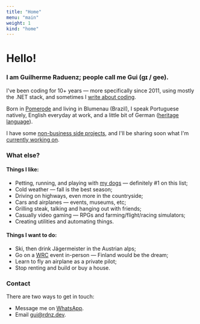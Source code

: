 ```yaml
---
title: "Home"
menu: "main"
weight: 1
kind: "home"
---
```


# Hello!

### I am Guilherme Raduenz; people call me Gui (ɡɪ / gee).

I've been coding for 10+ years &horbar; more specifically since 2011, using mostly the .NET stack, and sometimes I [write about coding](/blog).

Born in [Pomerode](https://www.storyproductions.com/the-most-german-towns-in-brazil) and living in Blumenau (Brazil), I speak Portuguese natively, English everyday at work, and a little bit of German ([heritage language](https://dictionary.cambridge.org/dictionary/english/heritage-language)).

I have some [non-business side projects](/labs), and I'll be sharing soon what I'm [currently working on](/now).

### What else?

#### Things I like:

- Petting, running, and playing with [my dogs](https://instagram.com/ravena.dolar) &horbar; definitely #1 on this list;
- Cold weather &horbar; fall is the best season;
- Driving on highways, even more in the countryside;
- Cars and airplanes &horbar; events, museums, etc;
- Grilling steak, talking and hanging out with friends;
- Casually video gaming &horbar; RPGs and farming/flight/racing simulators;
- Creating utilities and automating things.

#### Things I want to do:

- Ski, then drink Jägermeister in the Austrian alps;
- Go on a [WRC](https://www.wrc.com/) event in-person &horbar; Finland would be the dream;
- Learn to fly an airplane as a private pilot;
- Stop renting and build or buy a house.

### Contact

There are two ways to get in touch:

- Message me on [WhatsApp](https://wa.me/5547991700573).
- Email gui@rdnz.dev.